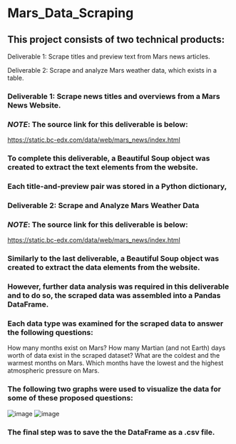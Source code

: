 # Mars_Data_Scraping
## This project consists of two technical products:
Deliverable 1: Scrape titles and preview text from Mars news articles.

Deliverable 2: Scrape and analyze Mars weather data, which exists in a table.

### Deliverable 1: Scrape news titles and overviews from a Mars News Website.
### *NOTE*: The source link for this deliverable is below:
https://static.bc-edx.com/data/web/mars_news/index.html
### To complete this deliverable, a Beautiful Soup object was created to extract the text elements from the website.
### Each title-and-preview pair was stored in a Python dictionary,

### Deliverable 2: Scrape and Analyze Mars Weather Data
### *NOTE*: The source link for this deliverable is below:
https://static.bc-edx.com/data/web/mars_news/index.html
### Similarly to the last deliverable, a Beautiful Soup object was created to extract the data elements from the website.
### However, further data analysis was required in this deliverable and to do so, the scraped data was assembled into a Pandas DataFrame.
### Each data type was examined for the scraped data to answer the following questions:
How many months exist on Mars?
How many Martian (and not Earth) days worth of data exist in the scraped dataset?
What are the coldest and the warmest months on Mars.
Which months have the lowest and the highest atmospheric pressure on Mars.
### The following two graphs were used to visualize the data for some of these proposed questions:
![image](https://user-images.githubusercontent.com/120426753/225792471-c9d6d072-4af0-449b-9495-6587bf30ae79.png)
![image](https://user-images.githubusercontent.com/120426753/225792505-7f11ad18-9d76-42f6-882b-524972ece0a5.png)


### The final step was to save the the DataFrame as a .csv file. 
